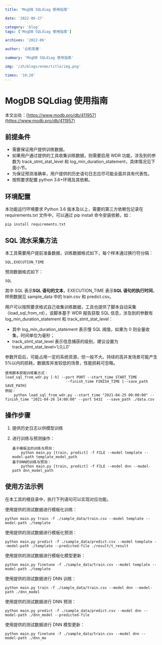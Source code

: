 ```yaml
---
title: 'MogDB SQLdiag 使用指南'

date: '2022-06-27'

category: 'blog'
tags: ['MogDB SQLdiag 使用指南']

archives: '2022-06'

author: '云和恩墨'

summary: 'MogDB SQLdiag 使用指南'

img: '/zh/blogs/enmo/title/img.png'

times: '10:20'
---
```


# MogDB SQLdiag 使用指南

本文出处：[https://www.modb.pro/db/411957](https://www.modb.pro/db/411957)

## 前提条件

- 需要保证用户提供训练数据。
- 如果用户通过提供的工具收集训练数据，则需要启用 WDR 功能，涉及到的参数为 track_stmt_stat_level 和 log_min_duration_statement，具体情况见下面小节。
- 为保证预测准确率，用户提供的历史语句日志应尽可能全面并具有代表性。
- 按照要求配置 python 3.6+环境及其依赖。

## 环境配置

本功能运行环境要求 Python 3.6 版本及以上，需要的第三方依赖包记录在 requirements.txt 文件中，可以通过 pip install 命令安装依赖，如：

```
pip install requirements.txt
```

## SQL 流水采集方法

本工具需要用户提前准备数据，训练数据格式如下，每个样本通过换行符分隔：

```
SQL,EXECUTION_TIME
```

预测数据格式如下：

```
SQL
```

其中 SQL 表示**SQL 语句的文本**，EXECUTION_TIME 表示**SQL 语句的执行时间**，样例数据见 sample_data 中的 train.csv 和 predict.csv。

用户可以按照要求格式自己收集训练数据，工具也提供了脚本自动采集（load_sql_from_rd），该脚本基于 WDR 报告获取 SQL 信息，涉及到的参数有 log_min_duration_statement 和 track_stmt_stat_level：

- 其中 log_min_duration_statement 表示慢 SQL 阈值，如果为 0 则全量收集，时间单位为毫秒；
- track_stmt_stat_level 表示信息捕获的级别，建议设置为 track_stmt_stat_level=‘L0,L0’

参数开启后，可能占用一定的系统资源，但一般不大。持续的高并发场景可能产生 5%以内的损耗，数据库并发较低的场景，性能损耗可忽略。

```
使用脚本获取训练集方式：
load_sql_from_wdr.py [-h] --port PORT --start_time START_TIME
                            --finish_time FINISH_TIME [--save_path SAVE_PATH]
例如：
    python load_sql_from_wdr.py --start_time "2021-04-25 00:00:00" --finish_time "2021-04-26 14:00:00" --port 5432  --save_path ./data.csv

```

## 操作步骤

1. 提供历史日志以供模型训练

2. 进行训练与预测操作：

   ```
   基于模板法的训练与预测：
       python main.py [train, predict] -f FILE --model template --model-path template_model_path
   基于DNN的训练与预测：
       python main.py [train, predict] -f FILE --model dnn --model-path dnn_model_path
   ```

## 使用方法示例

在本工具的根目录中，执行下列语句可以实现对应功能。

使用提供的测试数据进行模板化训练：

```
python main.py train -f ./sample_data/train.csv --model template --model-path ./template
```

使用提供的测试数据进行模板化预测：

```
python main.py predict -f ./sample_data/predict.csv --model template --model-path ./template --predicted-file ./result/t_result
```

使用提供的测试数据进行模板化模型更新：

```
python main.py finetune -f ./sample_data/train.csv --model template --model-path ./template
```

使用提供的测试数据进行 DNN 训练：

```
python main.py train -f ./sample_data/train.csv --model dnn --model-path ./dnn_model
```

使用提供的测试数据进行 DNN 预测：

```
python main.py predict -f ./sample_data/predict.csv --model dnn --model-path ./dnn_model --predicted-file
```

使用提供的测试数据进行 DNN 模型更新：

```
python main.py finetune -f ./sample_data/train.csv --model dnn --model-path ./dnn_mo
```
